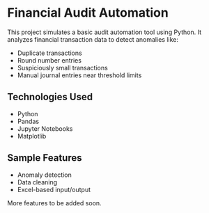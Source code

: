 # Financial Audit Automation

This project simulates a basic audit automation tool using Python. It analyzes financial transaction data to detect anomalies like:
- Duplicate transactions
- Round number entries
- Suspiciously small transactions
- Manual journal entries near threshold limits

## Technologies Used
- Python
- Pandas
- Jupyter Notebooks
- Matplotlib

## Sample Features
- Anomaly detection
- Data cleaning
- Excel-based input/output

More features to be added soon.
